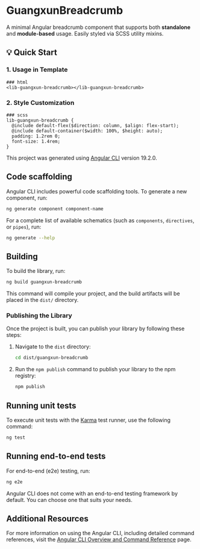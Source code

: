 # GuangxunBreadcrumb

A minimal Angular breadcrumb component that supports both **standalone** and **module-based** usage. Easily styled via SCSS utility mixins.

## 💡 Quick Start

### 1. Usage in Template

```
### html
<lib-guangxun-breadcrumb></lib-guangxun-breadcrumb>
```

### 2. Style Customization
```
### scss
lib-guangxun-breadcrumb {
  @include default-flex($direction: column, $align: flex-start);
  @include default-container($width: 100%, $height: auto);
  padding: 1.2rem 0;
  font-size: 1.4rem;
}
```

This project was generated using [Angular CLI](https://github.com/angular/angular-cli) version 19.2.0.

## Code scaffolding

Angular CLI includes powerful code scaffolding tools. To generate a new component, run:

```bash
ng generate component component-name
```

For a complete list of available schematics (such as `components`, `directives`, or `pipes`), run:

```bash
ng generate --help
```

## Building

To build the library, run:

```bash
ng build guangxun-breadcrumb
```

This command will compile your project, and the build artifacts will be placed in the `dist/` directory.

### Publishing the Library

Once the project is built, you can publish your library by following these steps:

1. Navigate to the `dist` directory:
   ```bash
   cd dist/guangxun-breadcrumb
   ```

2. Run the `npm publish` command to publish your library to the npm registry:
   ```bash
   npm publish
   ```

## Running unit tests

To execute unit tests with the [Karma](https://karma-runner.github.io) test runner, use the following command:

```bash
ng test
```

## Running end-to-end tests

For end-to-end (e2e) testing, run:

```bash
ng e2e
```

Angular CLI does not come with an end-to-end testing framework by default. You can choose one that suits your needs.

## Additional Resources

For more information on using the Angular CLI, including detailed command references, visit the [Angular CLI Overview and Command Reference](https://angular.dev/tools/cli) page.
